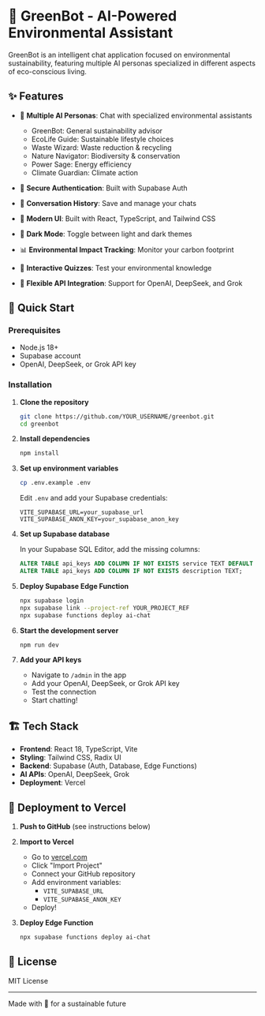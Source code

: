 # 🌱 GreenBot - AI-Powered Environmental Assistant

GreenBot is an intelligent chat application focused on environmental sustainability, featuring multiple AI personas specialized in different aspects of eco-conscious living.

## ✨ Features

- 🤖 **Multiple AI Personas**: Chat with specialized environmental assistants
  - GreenBot: General sustainability advisor
  - EcoLife Guide: Sustainable lifestyle choices
  - Waste Wizard: Waste reduction & recycling
  - Nature Navigator: Biodiversity & conservation
  - Power Sage: Energy efficiency
  - Climate Guardian: Climate action

- 🔐 **Secure Authentication**: Built with Supabase Auth
- 💾 **Conversation History**: Save and manage your chats
- 🎨 **Modern UI**: Built with React, TypeScript, and Tailwind CSS
- 🌙 **Dark Mode**: Toggle between light and dark themes
- 📊 **Environmental Impact Tracking**: Monitor your carbon footprint
- 🧪 **Interactive Quizzes**: Test your environmental knowledge
- 🔑 **Flexible API Integration**: Support for OpenAI, DeepSeek, and Grok

## 🚀 Quick Start

### Prerequisites

- Node.js 18+
- Supabase account
- OpenAI, DeepSeek, or Grok API key

### Installation

1. **Clone the repository**
   ```bash
   git clone https://github.com/YOUR_USERNAME/greenbot.git
   cd greenbot
   ```

2. **Install dependencies**
   ```bash
   npm install
   ```

3. **Set up environment variables**
   ```bash
   cp .env.example .env
   ```

   Edit `.env` and add your Supabase credentials:
   ```env
   VITE_SUPABASE_URL=your_supabase_url
   VITE_SUPABASE_ANON_KEY=your_supabase_anon_key
   ```

4. **Set up Supabase database**

   In your Supabase SQL Editor, add the missing columns:
   ```sql
   ALTER TABLE api_keys ADD COLUMN IF NOT EXISTS service TEXT DEFAULT 'openai';
   ALTER TABLE api_keys ADD COLUMN IF NOT EXISTS description TEXT;
   ```

5. **Deploy Supabase Edge Function**
   ```bash
   npx supabase login
   npx supabase link --project-ref YOUR_PROJECT_REF
   npx supabase functions deploy ai-chat
   ```

6. **Start the development server**
   ```bash
   npm run dev
   ```

7. **Add your API keys**
   - Navigate to `/admin` in the app
   - Add your OpenAI, DeepSeek, or Grok API key
   - Test the connection
   - Start chatting!

## 🏗️ Tech Stack

- **Frontend**: React 18, TypeScript, Vite
- **Styling**: Tailwind CSS, Radix UI
- **Backend**: Supabase (Auth, Database, Edge Functions)
- **AI APIs**: OpenAI, DeepSeek, Grok
- **Deployment**: Vercel

## 🚀 Deployment to Vercel

1. **Push to GitHub** (see instructions below)

2. **Import to Vercel**
   - Go to [vercel.com](https://vercel.com)
   - Click "Import Project"
   - Connect your GitHub repository
   - Add environment variables:
     - `VITE_SUPABASE_URL`
     - `VITE_SUPABASE_ANON_KEY`
   - Deploy!

3. **Deploy Edge Function**
   ```bash
   npx supabase functions deploy ai-chat
   ```

## 📄 License

MIT License

---

Made with 💚 for a sustainable future
